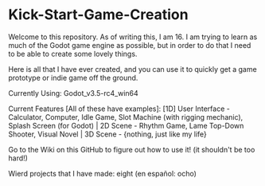 # Kick-Start-Game-Creation

Welcome to this repository. As of writing this, I am 16. I am trying to learn as much of the Godot game engine as possible, but in order to do that I need to be able to create some lovely things.

Here is all that I have ever created, and you can use it to quickly get a game prototype or indie game off the ground.

Currently Using: Godot_v3.5-rc4_win64

Current Features [All of these have examples]: [1D] User Interface - Calculator, Computer, Idle Game, Slot Machine (with rigging mechanic), Splash Screen (for Godot)
| 2D Scene - Rhythm Game, Lame Top-Down Shooter, Visual Novel
| 3D Scene - {nothing, just like my life}

Go to the Wiki on this GitHub to figure out how to use it! (it shouldn't be too hard!)

Wierd projects that I have made: eight (en español: ocho)

